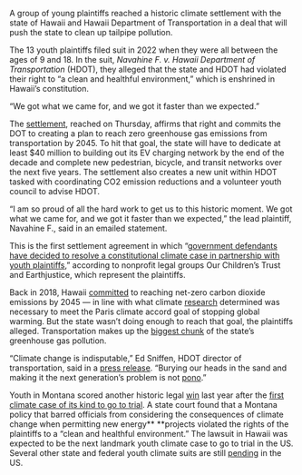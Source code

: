 A group of young plaintiffs reached a historic climate settlement with the state of Hawaii and Hawaii Department of Transportation in a deal that will push the state to clean up tailpipe pollution.

The 13 youth plaintiffs filed suit in 2022 when they were all between the ages of 9 and 18. In the suit, *Navahine F. v. Hawaii Department of Transportation* (HDOT), they alleged that the state and HDOT had violated their right to “a clean and healthful environment,” which is enshrined in Hawaii’s constitution.

“We got what we came for, and we got it faster than we expected.”

The [settlement](https://earthjustice.org/wp-content/uploads/2024/06/495-2024-6-20-joint-stipulation-and-order-re-settlement.pdf), reached on Thursday, affirms that right and commits the DOT to creating a plan to reach zero greenhouse gas emissions from transportation by 2045. To hit that goal, the state will have to dedicate at least $40 million to building out its EV charging network by the end of the decade and complete new pedestrian, bicycle, and transit networks over the next five years. The settlement also creates a new unit within HDOT tasked with coordinating CO2 emission reductions and a volunteer youth council to advise HDOT.

“I am so proud of all the hard work to get us to this historic moment. We got what we came for, and we got it faster than we expected,” the lead plaintiff, Navahine F., said in an emailed statement.

This is the first settlement agreement in which “[government defendants have decided to resolve a constitutional climate case in partnership with youth plaintiffs](https://earthjustice.org/press/2024/historic-agreement-settles-hawaii-youth-led-constitutional-climate-complaint),” according to nonprofit legal groups Our Children’s Trust and Earthjustice, which represent the plaintiffs.

Back in 2018, Hawaii [committed](https://www.hawaiipublicradio.org/government-politics/2018-06-04/carbon-net-neutrality-goal-by-2045-signed-into-law) to reaching net-zero carbon dioxide emissions by 2045 — in line with what climate [research](https://www.ipcc.ch/sr15/chapter/spm/) determined was necessary to meet the Paris climate accord goal of stopping global warming. But the state wasn’t doing enough to reach that goal, the plaintiffs alleged. Transportation makes up the [biggest chunk](https://health.hawaii.gov/cab/files/2024/05/2020-and-2021-Inventory_Final-Report_5-29-24.pdf) of the state’s greenhouse gas pollution.

“Climate change is indisputable,” Ed Sniffen, HDOT director of transportation, said in a [press release](https://governor.hawaii.gov/newsroom/office-of-the-governor-news-release-historic-agreement-settles-navahine-climate-litigation/). “Burying our heads in the sand and making it the next generation’s problem is not [pono](https://www.nps.gov/articles/000/hawaiian-values-pono.htm).”

Youth in Montana scored another historic legal [win](/2023/8/14/23831679/youth-climate-change-trial-victory-held-v-montana) last year after the [first climate case of its kind to go to trial](/2023/6/21/23768437/landmark-climate-lawsuit-held-v-montana-trial-whats-next). A state court found that a Montana policy that barred officials from considering the consequences of climate change when permitting new energy** **projects violated the rights of the plaintiffs to a “clean and healthful environment.” The lawsuit in Hawaii was expected to be the next landmark youth climate case to go to trial in the US. Several other state and federal youth climate suits are still [pending](https://www.ourchildrenstrust.org/pending-state-actions) in the US.
